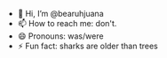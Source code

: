 - 👋 Hi, I’m @bearuhjuana
- 📫 How to reach me: don't.
- 😄 Pronouns: was/were
- ⚡ Fun fact: sharks are older than trees

<!---
bearuhjuana/bearuhjuana is a ✨ special ✨ repository because its `README.md` (this file) appears on your GitHub profile.
You can click the Preview link to take a look at your changes.
--->
